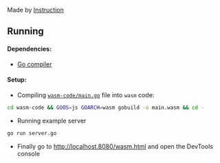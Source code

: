 Made by [Instruction](https://itnext.io/webassemply-with-golang-by-scratch-e05ec5230558)


## Running

#### Dependencies:

* [Go compiler](https://golang.org/)

#### Setup:

* Compiling [`wasm-code/main.go`](https://github.com/Dominux/go-projects/simple-wasm/wasm-code/main.go) file into `wasm` code:
```bash
cd wasm-code && GOOS=js GOARCH=wasm gobuild -o main.wasm && cd -
```

* Running example server
```bash
go run server.go
```

* Finally go to http://localhost.8080/wasm.html and open the DevTools console
